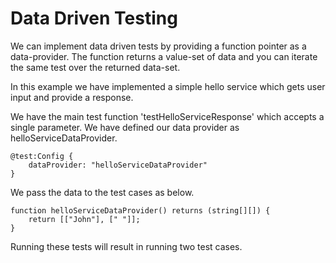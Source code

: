 # Data Driven Testing

We can implement data driven tests by providing a function pointer as a data-provider. The function returns a value-set of data and you can iterate the same test over the returned data-set.

In this example we have implemented a simple hello service which gets user input and provide a response. 

We have the main test function 'testHelloServiceResponse' which accepts a single parameter. We have defined our data provider as helloServiceDataProvider. 

```
@test:Config {
    dataProvider: "helloServiceDataProvider"
}
```

We pass the data to the test cases as below. 
```
function helloServiceDataProvider() returns (string[][]) {
    return [["John"], [" "]];
}
```

Running these tests will result in running two test cases. 